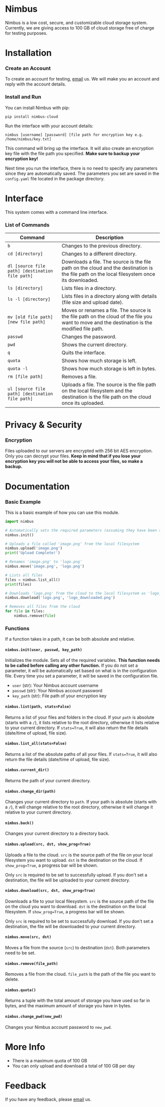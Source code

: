 # Nimbus

Nimbus is a low cost, secure, and customizable cloud storage system. Currently, we are giving access to 100 GB of cloud storage free of charge for testing purposes.

# Installation

### Create an Account

To create an account for testing, [email](mailto:sakshine108@gmail.com) us. We will make you an account and reply with the account details.

### Install and Run

You can install Nimbus with pip:
```
pip install nimbus-cloud
```

Run the interface with your account details:
```
nimbus [username] [password] [file path for encryption key e.g. /home/nimbus/key.txt]
```

This command will bring up the interface. It will also create an encryption key file with the file path you specified. **Make sure to backup your encryption key!**

Next time you run the interface, there is no need to specify any parameters since they are automatically saved. The parameters you set are saved in the `config.yaml` file located in the package directory.

# Interface

This system comes with a command line interface.

### List of Commands

| Command                                         | Description                                                                                                                                   |
| ----------------------------------------------- | --------------------------------------------------------------------------------------------------------------------------------------------- |
| `b`                                             | Changes to the previous directory.                                                                                                            |
| `cd [directory]`                                | Changes to a different directory.                                                                                                             |
| `dl [source file path] [destination file path]` | Downloads a file. The source is the file path on the cloud and the destination is the file path on the local filesystem once its downloaded.  |
| `ls [directory]`                                | Lists files in a directory.                                                                                                                   |
| `ls -l [directory]`                             | Lists files in a directory along with details (file size and upload date).                                                                    |
| `mv [old file path] [new file path]`            | Moves or renames a file. The source is the file path on the cloud of the file you want to move and the destination is the modified file path. |
| `passwd`                                        | Changes the password.                                                                                                                         |
| `pwd`                                           | Shows the current directory.                                                                                                                  |
| `q`                                             | Quits the interface.                                                                                                                          |
| `quota`                                         | Shows how much storage is left.                                                                                                               |
| `quota -l`                                      | Shows how much storage is left in bytes.                                                                                                      |
| `rm [file path]`                                | Removes a file.                                                                                                                               |
| `ul [source file path] [destination file path]` | Uploads a file. The source is the file path on the local filesystem and the destination is the file path on the cloud once its uploaded.      |

# Privacy & Security

### Encryption

Files uploaded to our servers are encrypted with 256 bit AES encryption. Only you can decrypt your files. **Keep in mind that if you lose your encryption key you will not be able to access your files, so make a backup.**

# Documentation

### Basic Example

This is a basic example of how you can use this module.

```python
import nimbus

# Automatically sets the required parameters (assuming they have been set before)
nimbus.init()

# Uploads a file called 'image.png' from the local filesystem
nimbus.upload('image.png')
print('Upload Complete!')

# Renames 'image.png' to 'logo.png'
nimbus.move('image.png', 'logo.png')

# Lists all files
files = nimbus.list_all()
print(files)

# Downloads 'logo.png' from the cloud to the local filesystem as 'logo_downloaded.png'
nimbus.download('logo.png', 'logo_downloaded.png')

# Removes all files from the cloud
for file in files:
    nimbus.remove(file)
```

### Functions

If a function takes in a path, it can be both absolute and relative.

#### `nimbus.init(user, passwd, key_path)`
Initializes the module. Sets all of the required variables. **This function needs to be called before calling any other function.** If you do not set a parameter, it will be automatically set based on what is in the configuration file. Every time you set a parameter, it will be saved in the configuration file.

* `user` (str): Your Nimbus account username
* `passwd` (str): Your Nimbus account password
* `key_path` (str): File path of your encryption key

#### `nimbus.list(path, stats=False)`
Returns a list of your files and folders in the cloud. If your `path` is absolute (starts with a `/`), it lists relative to the root directory, otherwise it lists relative to your current directory. If `stats=True`, it will also return the file details (date/time of upload, file size).

#### `nimbus.list_all(stats=False)`
Returns a list of the absolute paths of all your files. If `stats=True`, it will also return the file details (date/time of upload, file size).

#### `nimbus.current_dir()`
Returns the path of your current directory.

#### `nimbus.change_dir(path)`
Changes your current directory to `path`. If your path is absolute (starts with a `/`), it will change relative to the root directory, otherwise it will change it relative to your current directory.

#### `nimbus.back()`
Changes your current directory to a directory back.

#### `nimbus.upload(src, dst, show_prog=True)`
Uploads a file to the cloud. `src` is the source path of the file on your local filesystem you want to upload. `dst` is the destination on the cloud. If `show_prog=True`, a progress bar will be shown.

Only `src` is required to be set to successfully upload. If you don't set a destination, the file will be uploaded to your current directory.

#### `nimbus.download(src, dst, show_prog=True)`
Downloads a file to your local filesystem. `src` is the source path of the file on the cloud you want to download. `dst` is the destination on the local filesystem. If `show_prog=True`, a progress bar will be shown.

Only `src` is required to be set to successfully download. If you don't set a destination, the file will be downloaded to your current directory.

#### `nimbus.move(src, dst)`
Moves a file from the source (`src`) to destination (`dst`). Both parameters need to be set.

#### `nimbus.remove(file_path)`
Removes a file from the cloud. `file_path` is the path of the file you want to delete.

#### `nimbus.quota()`
Returns a tuple with the total amount of storage you have used so far in bytes, and the maximum amount of storage you have in bytes.

#### `nimbus.change_pwd(new_pwd)`
Changes your Nimbus account password to `new_pwd`.

# More Info

* There is a maximum quota of 100 GB
* You can only upload and download a total of 100 GB per day

# Feedback

If you have any feedback, please [email](mailto:sakshine108@gmail.com) us.